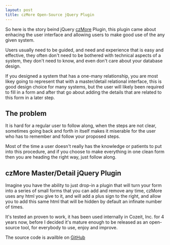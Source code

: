 ```yaml
---
layout: post
title: czMore Open-Source jQuery Plugin
---
```


So here is the story beind jQuery [czMore](http://cozeit.github.io/czMore) Plugin, this plugin came about enhacing the user interface and allowing
users to make good use of the any given system.

Users usually need to be guided, and need and experience that is easy and effective, they often don't need to 
be bothered with technical aspects of a system, they don't need to know, and even don't care about your database
design.

If you designed a system that has a one-many relationship, you are most likey going to represent that with a master/detail
relational interface, this is good design choice for many systems, but the user will likely been required to fill in a form
and after that go about adding the details that are related to this form in a later step.

## The problem

It is hard for a regular user to follow along, when the steps are not clear, sometimes going back and forth in itself makes it
miserable for the user who has to remember and follow your proposed steps. 

Most of the time a user doesn't really has the knowledge or patients to put into this procedure, and if you choose to make everything in
one clean form then you are heading the right way, just follow along.

## czMore Master/Detail jQuery Plugin

Imagine you have the ability to just drop-in a plugin that will turn your form into a series of small forms that you can add and remove any
time, czMore uses any html you give to it, and will add a plus sign to the right, and allow you to add this same html that will be hidden 
by default an infinate number of times.

It's tested an proven to work, it has been used internally in Cozeit, Inc. for 4 years now, before I decided it's mature enough to be released
as an open-source tool, for everybody to use, enjoy and improve.

The source code is availble on [GitHub](http://github.com/cozeit/czMore)


